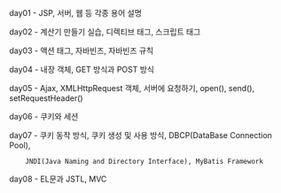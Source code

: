 day01 - JSP, 서버, 웹 등 각종 용어 설명

day02 - 계산기 만들기 실습, 디렉티브 태그, 스크립트 태그

day03 - 액션 태그, 자바빈즈, 자바빈즈 규칙

day04 - 내장 객체, GET 방식과 POST 방식

day05 - Ajax, XMLHttpRequest 객체, 서버에 요청하기, open(), send(), setRequestHeader()

day06 - 쿠키와 세션

day07 - 쿠키 동작 방식, 쿠키 생성 및 사용 방식, DBCP(DataBase Connection Pool), 

        JNDI(Java Naming and Directory Interface), MyBatis Framework

day08 - EL문과 JSTL, MVC
